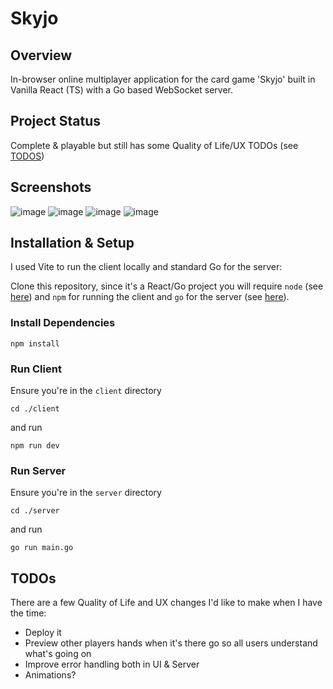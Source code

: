 # Skyjo
## Overview
In-browser online multiplayer application for the card game 'Skyjo' built in Vanilla React (TS) with a Go based WebSocket server.

## Project Status
Complete & playable but still has some Quality of Life/UX TODOs (see [TODOS](#TODOs))

## Screenshots

![image](https://github.com/AaronMolesbury/skyjo-online/assets/55638411/f3aa3e4d-e483-47ff-9cb3-66291f427de9)
![image](https://github.com/AaronMolesbury/skyjo-online/assets/55638411/7f8d34ac-a836-4a67-af02-ec55566997eb)
![image](https://github.com/AaronMolesbury/skyjo-online/assets/55638411/e02123fe-f83c-4db5-8d89-fb9a05bf3ca4)
![image](https://github.com/AaronMolesbury/skyjo-online/assets/55638411/f1533e2a-fb9c-4739-987c-5aeb1f69468b)


## Installation & Setup
I used Vite to run the client locally and standard Go for the server:

Clone this repository, since it's a React/Go project you will require `node` (see [here](https://nodejs.org/en/learn/getting-started/how-to-install-nodejs)) and `npm` for running the client and `go` for the server (see [here](https://go.dev/doc/install)).

### Install Dependencies

`npm install`

### Run Client
Ensure you're in the `client` directory

`cd ./client`

and run

`npm run dev`

### Run Server

Ensure you're in the `server` directory

`cd ./server`

and run

`go run main.go`

## <a name="TODOs"></a> TODOs 
There are a few Quality of Life and UX changes I'd like to make when I have the time:
- Deploy it
- Preview other players hands when it's there go so all users understand what's going on
- Improve error handling both in UI & Server
- Animations?
